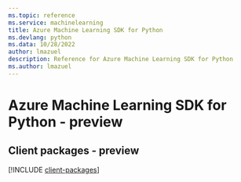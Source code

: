 ```yaml
---
ms.topic: reference
ms.service: machinelearning
title: Azure Machine Learning SDK for Python
ms.devlang: python
ms.data: 10/28/2022
author: lmazuel
description: Reference for Azure Machine Learning SDK for Python
ms.author: lmazuel
---
```

# Azure Machine Learning SDK for Python - preview

## Client packages - preview
[!INCLUDE [client-packages](machine-learning-client-index.md)]